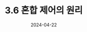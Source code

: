 ---
bigtitle: "제3장 트랜스포트 계층"
title: "3.6 혼합 제어의 원리"
excerpt: "3.6 혼합 제어의 원리"
categories: ['Computer Network']
tags:
  - computer
  - network

toc: true
toc_sticky: true
use_math: true
 
date: 2024-04-22
last_modified_at: 2024-04-22
published: false
---